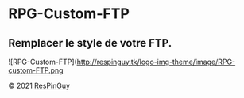 # RPG-Custom-FTP
## Remplacer le style de votre FTP.

![RPG-Custom-FTP](http://respinguy.tk/logo-img-theme/image/RPG-custom-FTP.png

&copy; 2021 [ResPinGuy](http://respinguy.tk)

